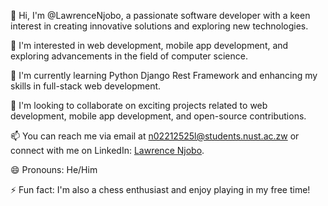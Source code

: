 <!--- 👋 Hi, I’m @LawrenceNjobo -->
👋 Hi, I'm @LawrenceNjobo, a passionate software developer with a keen interest in creating innovative solutions and exploring new technologies.

<!--- 👀 I’m interested in ... -->
👀 I'm interested in web development, mobile app development, and exploring advancements in the field of computer science.

<!--- 🌱 I’m currently learning ... -->
🌱 I'm currently learning Python Django Rest Framework and enhancing my skills in full-stack web development.

<!--- 💞️ I’m looking to collaborate on ... -->
💞️ I'm looking to collaborate on exciting projects related to web development, mobile app development, and open-source contributions.

<!--- 📫 How to reach me ... -->
📫 You can reach me via email at n02212525l@students.nust.ac.zw or connect with me on LinkedIn: [Lawrence Njobo](https://www.linkedin.com/in/lawrence-njobo/).

<!--- 😄 Pronouns: ... -->
😄 Pronouns: He/Him

<!--- ⚡ Fun fact: ... -->
⚡ Fun fact: I'm also a chess enthusiast and enjoy playing in my free time!

<!---
LawrenceNjobo/LawrenceNjobo is a ✨ special ✨ repository because its `README.md` (this file) appears on your GitHub profile.
You can click the Preview link to take a look at your changes.
--->
